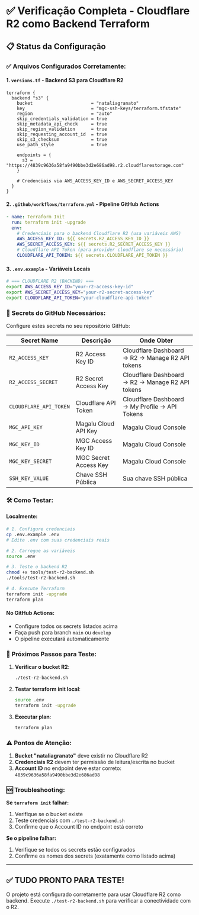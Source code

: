 # ✅ Verificação Completa - Cloudflare R2 como Backend Terraform

## 📋 Status da Configuração

### ✅ **Arquivos Configurados Corretamente:**

#### 1. `versions.tf` - Backend S3 para Cloudflare R2
```hcl
terraform {
  backend "s3" {
    bucket                      = "nataliagranato"
    key                         = "mgc-ssh-keys/terraform.tfstate"
    region                      = "auto"
    skip_credentials_validation = true
    skip_metadata_api_check     = true
    skip_region_validation      = true
    skip_requesting_account_id  = true
    skip_s3_checksum            = true
    use_path_style              = true

    endpoints = {
      s3 = "https://4839c9636a58fa9490bbe3d2e686ad98.r2.cloudflarestorage.com"
    }
    
    # Credenciais via AWS_ACCESS_KEY_ID e AWS_SECRET_ACCESS_KEY
  }
}
```

#### 2. `.github/workflows/terraform.yml` - Pipeline GitHub Actions
```yaml
- name: Terraform Init
  run: terraform init -upgrade
  env:
    # Credenciais para o backend Cloudflare R2 (usa variáveis AWS)
    AWS_ACCESS_KEY_ID: ${{ secrets.R2_ACCESS_KEY_ID }}
    AWS_SECRET_ACCESS_KEY: ${{ secrets.R2_SECRET_ACCESS_KEY }}
    # Cloudflare API Token (para provider cloudflare se necessário)
    CLOUDFLARE_API_TOKEN: ${{ secrets.CLOUDFLARE_API_TOKEN }}
```

#### 3. `.env.example` - Variáveis Locais
```bash
# === CLOUDFLARE R2 (BACKEND) ===
export AWS_ACCESS_KEY_ID="your-r2-access-key-id"
export AWS_SECRET_ACCESS_KEY="your-r2-secret-access-key"
export CLOUDFLARE_API_TOKEN="your-cloudflare-api-token"
```

### 🔧 **Secrets do GitHub Necessários:**

Configure estes secrets no seu repositório GitHub:

| Secret Name            | Descrição             | Onde Obter                                       |
| ---------------------- | --------------------- | ------------------------------------------------ |
| `R2_ACCESS_KEY`        | R2 Access Key ID      | Cloudflare Dashboard → R2 → Manage R2 API tokens |
| `R2_ACCESS_SECRET`     | R2 Secret Access Key  | Cloudflare Dashboard → R2 → Manage R2 API tokens |
| `CLOUDFLARE_API_TOKEN` | Cloudflare API Token  | Cloudflare Dashboard → My Profile → API Tokens   |
| `MGC_API_KEY`          | Magalu Cloud API Key  | Magalu Cloud Console                             |
| `MGC_KEY_ID`           | MGC Access Key ID     | Magalu Cloud Console                             |
| `MGC_KEY_SECRET`       | MGC Secret Access Key | Magalu Cloud Console                             |
| `SSH_KEY_VALUE`        | Chave SSH Pública     | Sua chave SSH pública                            |

### 🛠️ **Como Testar:**

#### Localmente:
```bash
# 1. Configure credenciais
cp .env.example .env
# Edite .env com suas credenciais reais

# 2. Carregue as variáveis
source .env

# 3. Teste o backend R2
chmod +x tools/test-r2-backend.sh
./tools/test-r2-backend.sh

# 4. Execute Terraform
terraform init -upgrade
terraform plan
```

#### No GitHub Actions:
- Configure todos os secrets listados acima
- Faça push para branch `main` ou `develop`
- O pipeline executará automaticamente

### 🎯 **Próximos Passos para Teste:**

1. **Verificar o bucket R2**:
   ```bash
   ./test-r2-backend.sh
   ```

2. **Testar terraform init local**:
   ```bash
   source .env
   terraform init -upgrade
   ```

3. **Executar plan**:
   ```bash
   terraform plan
   ```

### ⚠️ **Pontos de Atenção:**

1. **Bucket "nataliagranato"** deve existir no Cloudflare R2
2. **Credenciais R2** devem ter permissão de leitura/escrita no bucket
3. **Account ID** no endpoint deve estar correto: `4839c9636a58fa9490bbe3d2e686ad98`

### 🆘 **Troubleshooting:**

**Se `terraform init` falhar:**
1. Verifique se o bucket existe
2. Teste credenciais com `./test-r2-backend.sh`
3. Confirme que o Account ID no endpoint está correto

**Se o pipeline falhar:**
1. Verifique se todos os secrets estão configurados
2. Confirme os nomes dos secrets (exatamente como listado acima)

---

## ✅ **TUDO PRONTO PARA TESTE!**

O projeto está configurado corretamente para usar Cloudflare R2 como backend. 
Execute `./test-r2-backend.sh` para verificar a conectividade com o R2.
